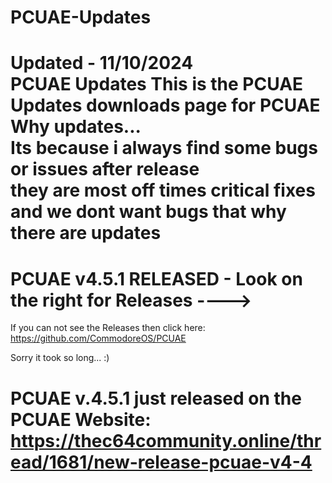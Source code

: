 # PCUAE-Updates
Updated - 11/10/2024
<br>
PCUAE Updates
This is the PCUAE Updates downloads page for PCUAE 
<br>
Why updates...
<br>
Its because i always find some bugs or issues after release
<br>
they are most off times critical fixes
<br>
and we dont want bugs that why there are updates
<br>
=====================
PCUAE v4.5.1 RELEASED - Look on the right for Releases ---->
======================
If you can not see the Releases then click here: https://github.com/CommodoreOS/PCUAE

Sorry it took so long... :)

PCUAE v.4.5.1 just released on the PCUAE Website: https://thec64community.online/thread/1681/new-release-pcuae-v4-4
============================

